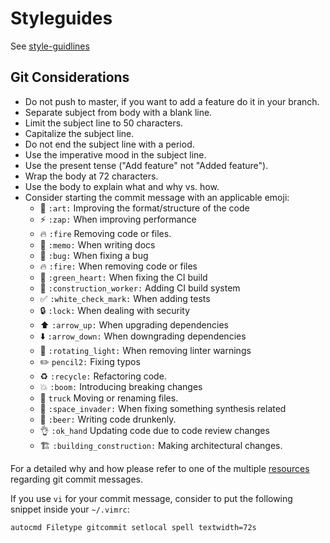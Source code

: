 # Styleguides

See [style-guidlines](https://github.com/pulp-platform/style-guidelines)

## Git Considerations

- Do not push to master, if you want to add a feature do it in your branch.
- Separate subject from body with a blank line.
- Limit the subject line to 50 characters.
- Capitalize the subject line.
- Do not end the subject line with a period.
- Use the imperative mood in the subject line.
- Use the present tense ("Add feature" not "Added feature").
- Wrap the body at 72 characters.
- Use the body to explain what and why vs. how.
- Consider starting the commit message with an applicable emoji:
    * :art: `:art:` Improving the format/structure of the code
    * :zap: `:zap:` When improving performance
    * :fire: `:fire` Removing code or files.
    * :memo: `:memo:` When writing docs
    * :bug: `:bug:` When fixing a bug
    * :fire: `:fire:` When removing code or files
    * :green_heart: `:green_heart:` When fixing the CI build
    * :construction_worker: `:construction_worker:` Adding CI build system
    * :white_check_mark: `:white_check_mark:` When adding tests
    * :lock: `:lock:` When dealing with security
    * :arrow_up: `:arrow_up:` When upgrading dependencies
    * :arrow_down: `:arrow_down:` When downgrading dependencies
    * :rotating_light: `:rotating_light:` When removing linter warnings
    * :pencil2: `pencil2:` Fixing typos
    * :recycle: `:recycle:` Refactoring code.
    * :boom: `:boom:` Introducing breaking changes
    * :truck: `truck` Moving or renaming files.
    * :space_invader: `:space_invader:` When fixing something synthesis related
    * :beers: `:beer:` Writing code drunkenly.
    * :ok_hand: `:ok_hand` Updating code due to code review changes
    * :building_construction: `:building_construction:` Making architectural changes.

For a detailed why and how please refer to one of the multiple [resources](https://chris.beams.io/posts/git-commit/) regarding git commit messages.

If you use `vi` for your commit message, consider to put the following snippet inside your `~/.vimrc`:

```
autocmd Filetype gitcommit setlocal spell textwidth=72s
```
